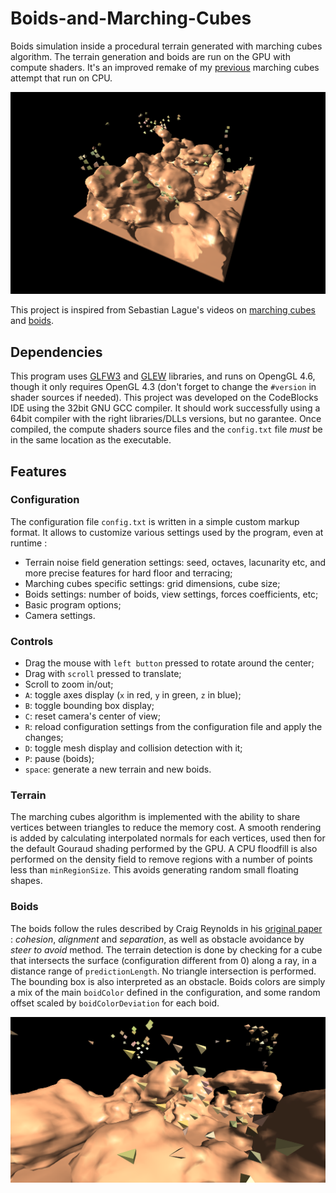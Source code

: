 # Boids-and-Marching-Cubes
Boids simulation inside a procedural terrain generated with marching cubes algorithm. The terrain generation and boids are run on the GPU with compute shaders.
It's an improved remake of my [previous](https://github.com/Krafpy/Marching-Cubes) marching cubes attempt that run on CPU.

![Screenshot](screenshots/screenshot5.PNG)

This project is inspired from Sebastian Lague's videos on [marching cubes](https://www.youtube.com/watch?v=M3iI2l0ltbE) and [boids](https://www.youtube.com/watch?v=bqtqltqcQhw).

## Dependencies
This program uses [GLFW3](https://www.glfw.org/) and [GLEW](http://glew.sourceforge.net/) libraries, and runs on OpengGL 4.6, though it only requires OpenGL 4.3 (don't forget to change the `#version` in shader sources if needed). This project was developed on the CodeBlocks IDE using the 32bit GNU GCC compiler. It should work successfully using a 64bit compiler with the right libraries/DLLs versions, but no garantee. 
Once compiled, the compute shaders source files and the `config.txt` file _must_ be in the same location as the executable.

## Features
### Configuration
The configuration file `config.txt` is written in a simple custom markup format. It allows to customize various settings used by the program, even at runtime :
* Terrain noise field generation settings: seed, octaves, lacunarity etc, and more precise features for hard floor and terracing;
* Marching cubes specific settings: grid dimensions, cube size;
* Boids settings: number of boids, view settings, forces coefficients, etc;
* Basic program options;
* Camera settings.

### Controls
* Drag the mouse with `left button` pressed to rotate around the center;
* Drag with `scroll` pressed to translate;
* Scroll to zoom in/out;
* `A`: toggle axes display (`x` in red, `y` in green, `z` in blue);
* `B`: toggle bounding box display;
* `C`: reset camera's center of view;
* `R`: reload configuration settings from the configuration file and apply the changes;
* `D`: toggle mesh display and collision detection with it;
* `P`: pause (boids);
* `space`: generate a new terrain and new boids.

### Terrain
The marching cubes algorithm is implemented with the ability to share vertices between triangles to reduce the memory cost. A smooth rendering is added by calculating interpolated normals for each vertices, used then for the default Gouraud shading performed by the GPU. A CPU floodfill is also performed on the density field to remove regions with a number of points less than `minRegionSize`. This avoids generating random small floating shapes.

### Boids
The boids follow the rules described by Craig Reynolds in his [original paper](https://www.cs.toronto.edu/~dt/siggraph97-course/cwr87/) : _cohesion_, _alignment_ and _separation_, as well as obstacle avoidance by _steer to avoid_ method. The terrain detection is done by checking for a cube that intersects the surface (configuration different from 0) along a ray, in a distance range of `predictionLength`. No triangle intersection is performed. The bounding box is also interpreted as an obstacle. Boids colors are simply a mix of the main `boidColor` defined in the configuration, and some random offset scaled by `boidColorDeviation` for each boid.

![Screenshot](screenshots/screenshot7.PNG)
